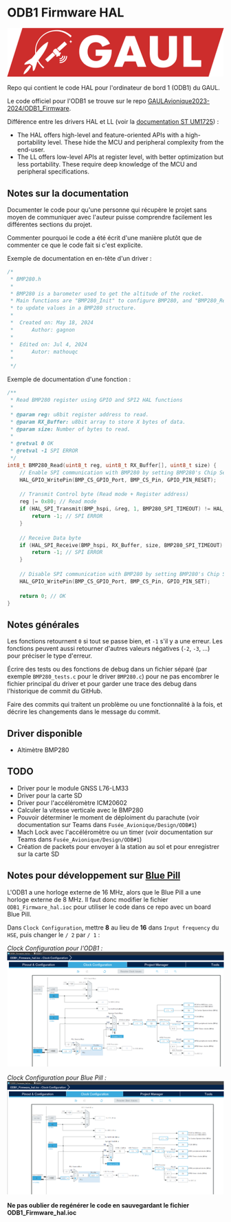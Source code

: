 # ODB1 Firmware HAL

![GAUL Banner](doc/logo-full.webp)

Repo qui contient le code HAL pour l'ordinateur de bord 1 (ODB1) du GAUL.

Le code officiel pour l'ODB1 se trouve sur le repo [GAULAvionique2023-2024/ODB1_Firmware](https://github.com/GAULAvionique2023-2024/ODB1_Firmware).

Différence entre les drivers HAL et LL (voir la [documentation ST UM1725](https://www.st.com/resource/en/user_manual/um1725-description-of-stm32f4-hal-and-lowlayer-drivers-stmicroelectronics.pdf)) :

- The HAL offers high-level and feature-oriented APIs with a high-portability level. These hide the MCU and peripheral complexity from the end-user.
- The LL offers low-level APIs at register level, with better optimization but less portability. These require deep knowledge of the MCU and peripheral specifications.

## Notes sur la documentation

Documenter le code pour qu'une personne qui récupère le projet sans moyen de communiquer avec l'auteur puisse comprendre facilement les différentes sections du projet.

Commenter pourquoi le code a été écrit d'une manière plutôt que de commenter ce que le code fait si c'est explicite.

Exemple de documentation en en-tête d'un driver :

```C
/*
 * BMP280.h
 *
 * BMP280 is a barometer used to get the altitude of the rocket.
 * Main functions are "BMP280_Init" to configure BMP280, and "BMP280_ReadAltitude"
 * to update values in a BMP280 structure.
 *
 *  Created on: May 18, 2024
 *      Author: gagnon
 *
 *  Edited on: Jul 4, 2024
 *      Autor: mathouqc
 *
 */
```

Exemple de documentation d'une fonction :

```C
/**
 * Read BMP280 register using GPIO and SPI2 HAL functions
 *
 * @param reg: u8bit register address to read.
 * @param RX_Buffer: u8bit array to store X bytes of data.
 * @param size: Number of bytes to read.
 *
 * @retval 0 OK
 * @retval -1 SPI ERROR
 */
int8_t BMP280_Read(uint8_t reg, uint8_t RX_Buffer[], uint8_t size) {
    // Enable SPI communication with BMP280 by setting BMP280's Chip Select (CS) pin to LOW.
    HAL_GPIO_WritePin(BMP_CS_GPIO_Port, BMP_CS_Pin, GPIO_PIN_RESET);

    // Transmit Control byte (Read mode + Register address)
    reg |= 0x80; // Read mode
    if (HAL_SPI_Transmit(BMP_hspi, &reg, 1, BMP280_SPI_TIMEOUT) != HAL_OK) {
    	return -1; // SPI ERROR
    }

    // Receive Data byte
    if (HAL_SPI_Receive(BMP_hspi, RX_Buffer, size, BMP280_SPI_TIMEOUT) != HAL_OK) {
    	return -1; // SPI ERROR
    }

    // Disable SPI communication with BMP280 by setting BMP280's Chip Select (CS) pin to HIGH.
    HAL_GPIO_WritePin(BMP_CS_GPIO_Port, BMP_CS_Pin, GPIO_PIN_SET);

    return 0; // OK
}
```

## Notes générales

Les fonctions retournent `0` si tout se passe bien, et `-1` s'il y a une erreur. Les fonctions peuvent aussi retourner d'autres valeurs négatives (`-2`, `-3`, ...) pour préciser le type d'erreur.

Écrire des tests ou des fonctions de debug dans un fichier séparé (par exemple `BMP280_tests.c` pour le driver `BMP280.c`) pour ne pas encombrer le fichier principal du driver et pour garder une trace des debug dans l'historique de commit du GitHub.

Faire des commits qui traitent un problème ou une fonctionnalité à la fois, et décrire les changements dans le message du commit.

## Driver disponible

- Altimètre BMP280

## TODO

- Driver pour le module GNSS L76-LM33
- Driver pour la carte SD
- Driver pour l'accéléromètre ICM20602
- Calculer la vitesse verticale avec le BMP280
- Pouvoir déterminer le moment de déploiment du parachute (voir documentation sur Teams dans `Fusée_Avionique/Design/ODB#1`)
- Mach Lock avec l'accéléromètre ou un timer (voir documentation sur Teams dans `Fusée_Avionique/Design/ODB#1`)
- Création de packets pour envoyer à la station au sol et pour enregistrer sur la carte SD

## Notes pour développement sur [Blue Pill](https://www.instructables.com/Setting-Up-Blue-Pill-Board-in-STM32CubeIDE/)

L'ODB1 a une horloge externe de 16 MHz, alors que le Blue Pill a une horloge externe de 8 MHz. Il faut donc modifier le fichier `ODB1_Firmware_hal.ioc` pour utiliser le code dans ce repo avec un board Blue Pill.

Dans `Clock Configuration`, mettre **8** au lieu de **16** dans `Input frequency` du `HSE`, puis changer le `/ 2` par `/ 1` :

_Clock Configuration pour l'ODB1 :_
![Clock Configuration ODB1](doc/Clock_config_ODB1.png)

_Clock Configuration pour Blue Pill :_
![Clock Configuration Blue Pill](doc/Clock_config_BluePill.png)

**Ne pas oublier de regénérer le code en sauvegardant le fichier ODB1_Firmware_hal.ioc**
